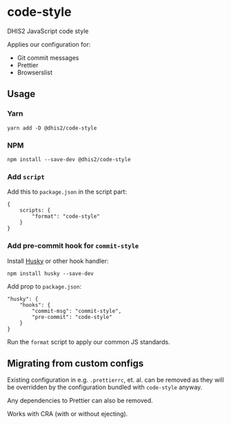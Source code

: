 # code-style

DHIS2 JavaScript code style

Applies our configuration for:

-   Git commit messages
-   Prettier
-   Browserslist

## Usage

### Yarn

```
yarn add -D @dhis2/code-style
```

### NPM

```
npm install --save-dev @dhis2/code-style
```

### Add `script`

Add this to `package.json` in the script part:

```
{
    scripts: {
        "format": "code-style"
    }
}
```

### Add pre-commit hook for `commit-style`

Install [Husky](https://github.com/typicode/husky) or other hook handler:

```
npm install husky --save-dev
```

Add prop to `package.json`:

```
"husky": {
    "hooks": {
        "commit-msg": "commit-style",
        "pre-commit": "code-style"
    }
}
```

Run the `format` script to apply our common JS standards.

## Migrating from custom configs

Existing configuration in e.g. `.prettierrc`, et. al. can
be removed as they will be overridden by the configuration bundled with
`code-style` anyway.

Any dependencies to Prettier can also be removed.

Works with CRA (with or without ejecting).

